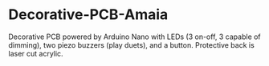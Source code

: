 # Decorative-PCB-Amaia
 Decorative PCB powered by Arduino Nano with LEDs (3 on-off, 3 capable of dimming), two piezo buzzers (play duets), and a button. Protective back is laser cut acrylic.
